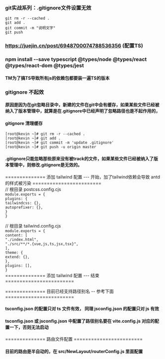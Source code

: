 ### git实战系列：.gitignore文件设置无效

`git rm -r --cached .` <br/>
`git add .`<br/>
`git commit -m "说明文字"`<br/>
`git push`<br/>

### https://juejin.cn/post/6948700074788536356 (配置TS)
### npm install --save typescript @types/node @types/react @types/react-dom @types/jest
#### TM为了搞TS导致所有js的依赖包都要装一遍TS的版本

### gitignore 不起效
#### 原因是因为在git忽略目录中，新建的文件在git中会有缓存，如果某些文件已经被纳入了版本管理中，就算是在.gitignore中已经声明了忽略路径也是不起作用的，

#### gitignore 清理缓存
`[root@kevin ~]# git rm -r --cached .` <br/>
`[root@kevin ~]# git add .` <br/>
`[root@kevin ~]# git commit -m 'update .gitignore'` <br/>
`[root@kevin ~]# git push -u origin master` <br/>

#### .gitignore只能忽略那些原来没有被track的文件，如果某些文件已经被纳入了版本管理中，则修改.gitignore是无效的。


============== 添加 tailwind 配置 --- 开始，加了tailwind依赖会导致 antd 的样式被污染 ======================== <br/>
// 根目录 postcss.config.cjs <br/>
`module.exports = {` <br/>
`plugins: {` <br/>
`tailwindcss: {},` <br/>
`autoprefixer: {},` <br/>
`}` <br/>
`}`

// 根目录 tailwind.config.cjs <br/>
`module.exports = {` <br/>
`content: [` <br/>
`"./index.html",` <br/>
`"./src/**/*.{vue,js,ts,jsx,tsx}",` <br/>
`],` <br/>
`theme: {` <br/>
`extend: {},` <br/>
`},` <br/>
`plugins: [],` <br/>
`}` <br/>
============== 添加 tailwind 配置 --- 结束 ======================== <br/>

============== 目前已经支持路径别名 -- 参考下面 ======================== <br/>

#### tsconfig.json 的配置只对 ts 文件有效， 同理 jsconfig.json 的配置只对 js 有效
#### tsconfig.json 或 jsconfig.json 中配置了路径别名要在 vite.config.js 对应的配置一下，否则无法启动

============== 路由文件配置 ======================== <br/>

#### 目前的路由是半自动的，在 src/NewLayout/routerConfig.js 里面配置
